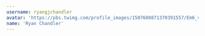 ```yaml
---
username: ryangjchandler
avatar: 'https://pbs.twimg.com/profile_images/1507600871370391557/Em6_vfLo_normal.png'
name: 'Ryan Chandler'
---
```

